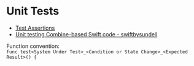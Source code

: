 
# Unit Tests

- [Test Assertions](https://developer.apple.com/documentation/xctest#topics)
- [Unit testing Combine-based Swift code - swiftbysundell](https://www.swiftbysundell.com/articles/unit-testing-combine-based-swift-code/)

Function convention:  
`func test<System Under Test>_<Condition or State Change>_<Expected Result>() {`
